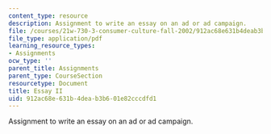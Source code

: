 ```yaml
---
content_type: resource
description: Assignment to write an essay on an ad or ad campaign.
file: /courses/21w-730-3-consumer-culture-fall-2002/912ac68e631b4deab3b601e82cccdfd1_essayii_assign.pdf
file_type: application/pdf
learning_resource_types:
- Assignments
ocw_type: ''
parent_title: Assignments
parent_type: CourseSection
resourcetype: Document
title: Essay II
uid: 912ac68e-631b-4dea-b3b6-01e82cccdfd1
---
```

Assignment to write an essay on an ad or ad campaign.

